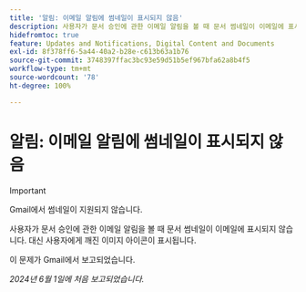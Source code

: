 ```yaml
---
title: '알림: 이메일 알림에 썸네일이 표시되지 않음'
description: 사용자가 문서 승인에 관한 이메일 알림을 볼 때 문서 썸네일이 이메일에 표시되지 않습니다.
hidefromtoc: true
feature: Updates and Notifications, Digital Content and Documents
exl-id: 8f378ff6-5a44-40a2-b28e-c613b63a1b76
source-git-commit: 3748397ffac3bc93e59d51b5ef967bfa62a8b4f5
workflow-type: tm+mt
source-wordcount: '78'
ht-degree: 100%

---
```


# 알림: 이메일 알림에 썸네일이 표시되지 않음

<!-- 
>[!NOTE]
>
>This issue was fixed on July 29, 2024.

-->

>[!IMPORTANT]
>
>Gmail에서 썸네일이 지원되지 않습니다.

사용자가 문서 승인에 관한 이메일 알림을 볼 때 문서 썸네일이 이메일에 표시되지 않습니다. 대신 사용자에게 깨진 이미지 아이콘이 표시됩니다.

이 문제가 Gmail에서 보고되었습니다.

_2024년 6월 1일에 처음 보고되었습니다._
